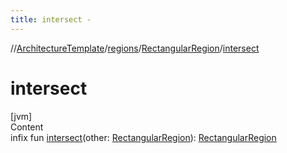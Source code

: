 ```yaml
---
title: intersect -
---
```

//[ArchitectureTemplate](../../index.md)/[regions](../index.md)/[RectangularRegion](index.md)/[intersect](intersect.md)



# intersect  
[jvm]  
Content  
infix fun [intersect](intersect.md)(other: [RectangularRegion](index.md)): [RectangularRegion](index.md)  



